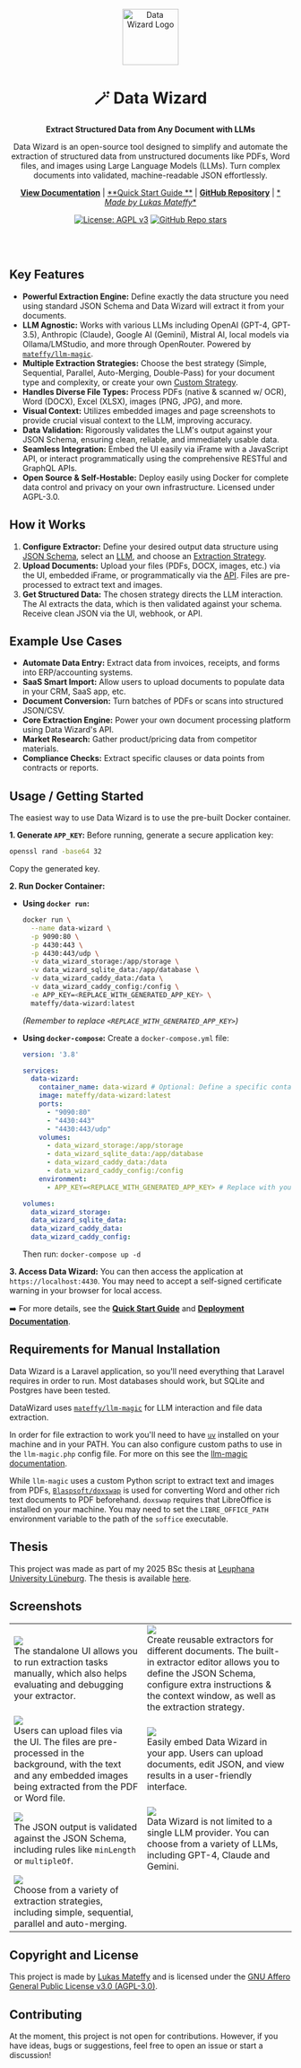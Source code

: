<div align="center">

<br>
<img src="./public/images/logo.svg" alt="Data Wizard Logo" height="100"/>
<h1>🪄 Data Wizard</h1>
<p><strong>Extract Structured Data from Any Document with LLMs</strong></p>
<p>Data Wizard is an open-source tool designed to simplify and automate the extraction of structured data from unstructured documents like PDFs, Word files, and images using Large Language Models (LLMs). Turn complex documents into validated, machine-readable JSON effortlessly.</p>

[**View Documentation**](https://docs.data-wizard.ai) | [**Quick Start Guide
**](https://docs.data-wizard.ai/quick-start) | [**GitHub Repository**](https://github.com/capevace/data-wizard) | [*
*Made by Lukas Mateffy**](https://mateffy.me)

[![License: AGPL v3](https://img.shields.io/badge/License-AGPL_v3-blue.svg)](https://www.gnu.org/licenses/agpl-3.0)
[![GitHub Repo stars](https://img.shields.io/github/stars/capevace/data-wizard)](https://github.com/capevace/data-wizard)


</div>

<br>
<br>

## Key Features

* **Powerful Extraction Engine:** Define exactly the data structure you need using standard JSON Schema and Data Wizard
  will extract it from your documents.
* **LLM Agnostic:** Works with various LLMs including OpenAI (GPT-4, GPT-3.5), Anthropic (Claude), Google AI (Gemini),
  Mistral AI, local models via Ollama/LMStudio, and more through OpenRouter. Powered by [
  `mateffy/llm-magic`](https://github.com/mateffy/llm-magic).
* **Multiple Extraction Strategies:** Choose the best strategy (Simple, Sequential, Parallel, Auto-Merging, Double-Pass)
  for your document type and complexity, or create your
  own [Custom Strategy](https://docs.data-wizard.ai/custom-strategies).
* **Handles Diverse File Types:** Process PDFs (native & scanned w/ OCR), Word (DOCX), Excel (XLSX), images (PNG, JPG),
  and more.
* **Visual Context:** Utilizes embedded images and page screenshots to provide crucial visual context to the LLM,
  improving accuracy.
* **Data Validation:** Rigorously validates the LLM's output against your JSON Schema, ensuring clean, reliable, and
  immediately usable data.
* **Seamless Integration:** Embed the UI easily via iFrame with a JavaScript API, or interact programmatically using the
  comprehensive RESTful and GraphQL APIs.
* **Open Source & Self-Hostable:** Deploy easily using Docker for complete data control and privacy on your own
  infrastructure. Licensed under AGPL-3.0.

## How it Works

1. **Configure Extractor:** Define your desired output data structure
   using [JSON Schema](https://docs.data-wizard.ai/extractors), select
   an [LLM](https://docs.data-wizard.ai/configure-llm), and choose
   an [Extraction Strategy](https://docs.data-wizard.ai/strategies).
2. **Upload Documents:** Upload your files (PDFs, DOCX, images, etc.) via the UI, embedded iFrame, or programmatically
   via the [API](https://docs.data-wizard.ai/api). Files are pre-processed to extract text and images.
3. **Get Structured Data:** The chosen strategy directs the LLM interaction. The AI extracts the data, which is then
   validated against your schema. Receive clean JSON via the UI, webhook, or API.

## Example Use Cases

* **Automate Data Entry:** Extract data from invoices, receipts, and forms into ERP/accounting systems.
* **SaaS Smart Import:** Allow users to upload documents to populate data in your CRM, SaaS app, etc.
* **Document Conversion:** Turn batches of PDFs or scans into structured JSON/CSV.
* **Core Extraction Engine:** Power your own document processing platform using Data Wizard's API.
* **Market Research:** Gather product/pricing data from competitor materials.
* **Compliance Checks:** Extract specific clauses or data points from contracts or reports.

## Usage / Getting Started

The easiest way to use Data Wizard is to use the pre-built Docker container.

**1. Generate `APP_KEY`:**
Before running, generate a secure application key:

```bash
openssl rand -base64 32
```

Copy the generated key.

**2. Run Docker Container:**

* **Using `docker run`:**

  ```bash
  docker run \
    --name data-wizard \
    -p 9090:80 \
    -p 4430:443 \
    -p 4430:443/udp \
    -v data_wizard_storage:/app/storage \
    -v data_wizard_sqlite_data:/app/database \
    -v data_wizard_caddy_data:/data \
    -v data_wizard_caddy_config:/config \
    -e APP_KEY=<REPLACE_WITH_GENERATED_APP_KEY> \
    mateffy/data-wizard:latest
  ```
  *(Remember to replace `<REPLACE_WITH_GENERATED_APP_KEY>`)*

* **Using `docker-compose`:**
  Create a `docker-compose.yml` file:
  ```yaml
  version: '3.8'

  services:
    data-wizard:
      container_name: data-wizard # Optional: Define a specific container name
      image: mateffy/data-wizard:latest
      ports:
        - "9090:80"
        - "4430:443"
        - "4430:443/udp"
      volumes:
        - data_wizard_storage:/app/storage
        - data_wizard_sqlite_data:/app/database
        - data_wizard_caddy_data:/data
        - data_wizard_caddy_config:/config
      environment:
        - APP_KEY=<REPLACE_WITH_GENERATED_APP_KEY> # Replace with your generated key

  volumes:
    data_wizard_storage:
    data_wizard_sqlite_data:
    data_wizard_caddy_data:
    data_wizard_caddy_config:
  ```
  Then run: `docker-compose up -d`

**3. Access Data Wizard:**
You can then access the application at `https://localhost:4430`. You may need to accept a self-signed certificate
warning in your browser for local access.

➡️ For more details, see the [**Quick Start Guide**](https://docs.data-wizard.ai/quick-start) and [**Deployment
Documentation**](https://docs.data-wizard.ai/deployment).

## Requirements for Manual Installation

Data Wizard is a Laravel application, so you'll need everything that Laravel requires in order to run.
Most databases should work, but SQLite and Postgres have been tested.

DataWizard uses [`mateffy/llm-magic`](https://github.com/mateffy/llm-magic) for LLM interaction and file data
extraction.

In order for file extraction to work you'll need to have [`uv`](https://github.com/astral-sh/uv) installed on your
machine and in your PATH.
You can also configure custom paths to use in the `llm-magic.php` config file. For more on this see
the [llm-magic documentation](https://github.com/mateffy/llm-magic).

While `llm-magic` uses a custom Python script to extract text and images from PDFs, [
`Blaspsoft/doxswap`](https://github.com/Blaspsoft/doxswap) is used for converting Word and other rich text documents to
PDF beforehand.
`doxswap` requires that LibreOffice is installed on your machine. You may need to set the `LIBRE_OFFICE_PATH`
environment variable to the path of the `soffice` executable.

## Thesis

This project was made as part of my 2025 BSc thesis at [Leuphana University Lüneburg](https://leuphana.de). The thesis
is available [here](https://github.com/capevace/bachelor-thesis-submission).

## Screenshots

|                                                                                                                                                                                                                                         |  |
|-----------------------------------------------------------------------------------------------------------------------------------------------------------------------------------------------------------------------------------------|-------------|
| ![](./public/images/screenshots/run/run-gui.png) <br> The standalone UI allows you to run extraction tasks manually, which also helps evaluating and debugging your extractor.                                                          | ![](./public/images/screenshots/setup/edit-extractor.png) <br> Create reusable extractors for different documents. The built-in extractor editor allows you to define the JSON Schema, configure extra instructions & the context window, as well as the extraction strategy. |
| ![](./public/images/screenshots/embedded-light-upload-done.png) <br> Users can upload files via the UI. The files are pre-processed in the background, with the text and any embedded images being extracted from the PDF or Word file. | ![](./public/images/screenshots/embedded-light-editing.png) <br> Easily embed Data Wizard in your app. Users can upload documents, edit JSON, and view results in a user-friendly interface. |
| ![](./public/images/screenshots/embedded-light-card-error.png) <br> The JSON output is validated against the JSON Schema, including rules like `minLength` or `multipleOf`.                                                             | ![](./public/images/screenshots/setup/select-model.png) <br> Data Wizard is not limited to a single LLM provider. You can choose from a variety of LLMs, including GPT-4, Claude and Gemini. |
| ![](./public/images/screenshots/setup/select-strategy.png) <br> Choose from a variety of extraction strategies, including simple, sequential, parallel and auto-merging.                                                                |

## Copyright and License

This project is made by [Lukas Mateffy](https://mateffy.me) and is licensed under
the [GNU Affero General Public License v3.0 (AGPL-3.0)](https://choosealicense.com/licenses/agpl-3.0/).

## Contributing

At the moment, this project is not open for contributions.
However, if you have ideas, bugs or suggestions, feel free to open an issue or start a discussion!
